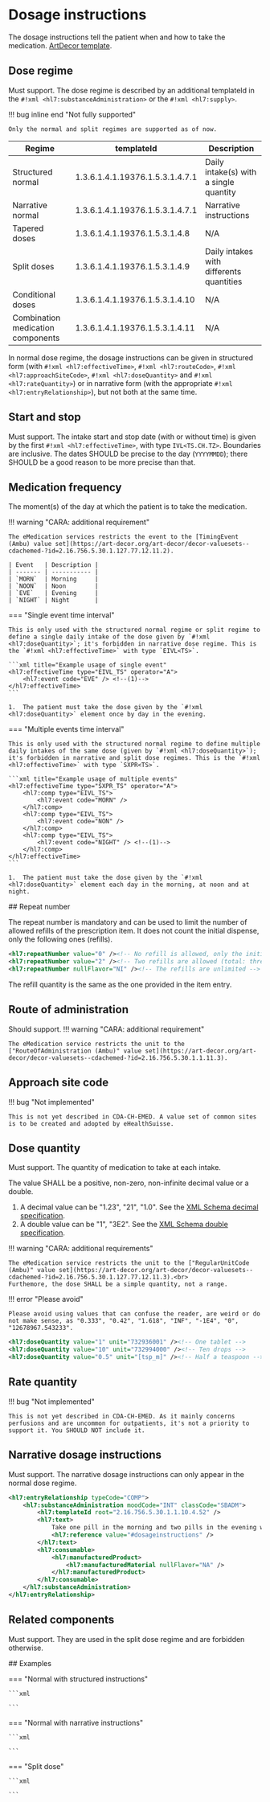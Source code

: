 # Dosage instructions

The dosage instructions tell the patient when and how to take the medication.
[ArtDecor template](https://art-decor.org/art-decor/decor-templates--cdachemed-?id=2.16.756.5.30.1.1.10.4.35).

## Dose regime

<span class="must-support">Must support</span>.
The dose regime is described by an additional templateId in the `#!xml <hl7:substanceAdministration>` or the `#!xml <hl7:supply>`.

!!! bug inline end "Not fully supported"

    Only the normal and split regimes are supported as of now.

| Regime | templateId | Description |
| ----------------- | ------------------------------- | ----------- |
| Structured normal | 1.3.6.1.4.1.19376.1.5.3.1.4.7.1 | Daily intake(s) with a single quantity |
| Narrative normal  | 1.3.6.1.4.1.19376.1.5.3.1.4.7.1 | Narrative instructions |
| Tapered doses     | 1.3.6.1.4.1.19376.1.5.3.1.4.8   | N/A |
| Split doses       | 1.3.6.1.4.1.19376.1.5.3.1.4.9   | Daily intakes with differents quantities |
| Conditional doses | 1.3.6.1.4.1.19376.1.5.3.1.4.10  | N/A |
| Combination medication components | 1.3.6.1.4.1.19376.1.5.3.1.4.11 | N/A |

In normal dose regime, the dosage instructions can be given in structured form (with `#!xml <hl7:effectiveTime>`, `#!xml <hl7:routeCode>`, `#!xml <hl7:approachSiteCode>`, `#!xml <hl7:doseQuantity>` and `#!xml <hl7:rateQuantity>`) or in narrative form (with the appropriate `#!xml <hl7:entryRelationship>`), but not both at the same time.

## Start and stop

<span class="must-support">Must support</span>.
The intake start and stop date (with or without time) is given by the first `#!xml <hl7:effectiveTime>`, with type `IVL<TS.CH.TZ>`. Boundaries are inclusive. The dates SHOULD be precise to the day (`YYYYMMDD`); there SHOULD be a good reason to be more precise than that.
<!-- TODO optional in split, but cannot be redefined in the related components -->

## Medication frequency

The moment(s) of the day at which the patient is to take the medication.

!!! warning "CARA: additional requirement"

    The eMedication services restricts the event to the [TimingEvent (Ambu) value set](https://art-decor.org/art-decor/decor-valuesets--cdachemed-?id=2.16.756.5.30.1.127.77.12.11.2).
    
    | Event   | Description |
    | ------- | ----------- |
    | `MORN`  | Morning     |
    | `NOON`  | Noon        |
    | `EVE`   | Evening     |
    | `NIGHT` | Night       |

<!-- TODO Definition -->

=== "Single event time interval"
    
    This is only used with the structured normal regime or split regime to define a single daily intake of the dose given by `#!xml <hl7:doseQuantity>`; it's forbidden in narrative dose regime. This is the `#!xml <hl7:effectiveTime>` with type `EIVL<TS>`.

    ```xml title="Example usage of single event"
    <hl7:effectiveTime type="EIVL_TS" operator="A">
        <hl7:event code="EVE" /> <!--(1)-->
    </hl7:effectiveTime>
    ```

    1.  The patient must take the dose given by the `#!xml <hl7:doseQuantity>` element once by day in the evening.
    
=== "Multiple events time interval"

    This is only used with the structured normal regime to define multiple daily intakes of the same dose (given by `#!xml <hl7:doseQuantity>`); it's forbidden in narrative and split dose regimes. This is the `#!xml <hl7:effectiveTime>` with type `SXPR<TS>`.

    ```xml title="Example usage of multiple events"
    <hl7:effectiveTime type="SXPR_TS" operator="A">
        <hl7:comp type="EIVL_TS">
            <hl7:event code="MORN" />
        </hl7:comp>
        <hl7:comp type="EIVL_TS">
            <hl7:event code="NON" />
        </hl7:comp>
        <hl7:comp type="EIVL_TS">
            <hl7:event code="NIGHT" /> <!--(1)-->
        </hl7:comp>
    </hl7:effectiveTime>
    ```

    1.  The patient must take the dose given by the `#!xml <hl7:doseQuantity>` element each day in the morning, at noon and at night.

## Repeat number

The repeat number is mandatory and can be used to limit the number of allowed refills of the prescription item. It does not count the initial dispense, only the following ones (refills).

```xml title="Usage of the repeat number"
<hl7:repeatNumber value="0" /><!-- No refill is allowed, only the initial dispense -->
<hl7:repeatNumber value="2" /><!-- Two refills are allowed (total: three dispenses) -->
<hl7:repeatNumber nullFlavor="NI" /><!-- The refills are unlimited -->
```

The refill quantity is the same as the one provided in the item entry.

## Route of administration

<span class="should-support">Should support</span>.
!!! warning "CARA: additional requirement"

    The eMedication service restricts the unit to the ["RouteOfAdministration (Ambu)" value set](https://art-decor.org/art-decor/decor-valuesets--cdachemed-?id=2.16.756.5.30.1.1.11.3).

## Approach site code

!!! bug "Not implemented"

    This is not yet described in CDA-CH-EMED. A value set of common sites is to be created and adopted by eHealthSuisse.

## Dose quantity

<span class="must-support">Must support</span>.
The quantity of medication to take at each intake. 

The value SHALL be a positive, non-zero, non-infinite decimal value or a double.

1.  A decimal value can be "1.23", "21", "1.0". See the [XML Schema decimal specification](https://www.w3.org/TR/xmlschema-2/#decimal).
2.  A double value can be "1", "3E2". See the [XML Schema double specification](https://www.w3.org/TR/xmlschema-2/#double).

!!! warning "CARA: additional requirements"

    The eMedication service restricts the unit to the ["RegularUnitCode (Ambu)" value set](https://art-decor.org/art-decor/decor-valuesets--cdachemed-?id=2.16.756.5.30.1.127.77.12.11.3).<br>
    Furthemore, the dose SHALL be a simple quantity, not a range.

!!! error "Please avoid"

    Please avoid using values that can confuse the reader, are weird or do not make sense, as "0.333", "0.42", "1.618", "INF", "-1E4", "0", "12678967.543233".

```xml title="Examples"
<hl7:doseQuantity value="1" unit="732936001" /><!-- One tablet -->
<hl7:doseQuantity value="10" unit="732994000" /><!-- Ten drops -->
<hl7:doseQuantity value="0.5" unit="[tsp_m]" /><!-- Half a teaspoon -->
```

## Rate quantity

!!! bug "Not implemented"

    This is not yet described in CDA-CH-EMED. As it mainly concerns perfusions and are uncommon for outpatients, it's not a priority to support it. You SHOULD NOT include it.

## Narrative dosage instructions

<span class="must-support">Must support</span>.
The narrative dosage instructions can only appear in the normal dose regime.

```xml title="Usage of the narrative dosage instructions"
<hl7:entryRelationship typeCode="COMP">
    <hl7:substanceAdministration moodCode="INT" classCode="SBADM">
        <hl7:templateId root="2.16.756.5.30.1.1.10.4.52" />
        <hl7:text>
            Take one pill in the morning and two pills in the evening with some water.
            <hl7:reference value="#dosageinstructions" />
        </hl7:text>
        <hl7:consumable>
            <hl7:manufacturedProduct>
                <hl7:manufacturedMaterial nullFlavor="NA" />
            </hl7:manufacturedProduct>
        </hl7:consumable>
    </hl7:substanceAdministration>
</hl7:entryRelationship>
```

## Related components

<span class="must-support">Must support</span>.
They are used in the split dose regime and are forbidden otherwise.

## Examples

=== "Normal with structured instructions"

    ```xml
    
    ```

=== "Normal with narrative instructions"

    ```xml
    
    ```

=== "Split dose"

    ```xml
    
    ```
